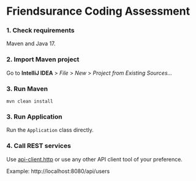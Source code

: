 
# Friendsurance Coding Assessment

### 1. Check requirements

Maven and Java 17.

### 2. Import Maven project

Go to **IntelliJ IDEA** > *File* > *New* > *Project from Existing Sources...*

### 3. Run Maven

`mvn clean install`

### 3. Run Application

Run the `Application` class directly.

### 4. Call REST services

Use [api-client.http](api-client.http) or use any other API client tool of your preference.

Example: http://localhost:8080/api/users
